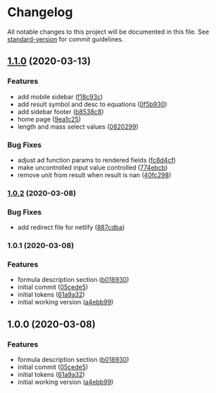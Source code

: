 # Changelog

All notable changes to this project will be documented in this file. See [standard-version](https://github.com/conventional-changelog/standard-version) for commit guidelines.

## [1.1.0](https://github.com/sbsrnt/physics-calc-v2/compare/v1.0.2...v1.1.0) (2020-03-13)


### Features

* add mobile sidebar ([f18c93c](https://github.com/sbsrnt/physics-calc-v2/commit/f18c93c3df143330bf6b4709cc6fccb66893368c))
* add result symbol and desc to equations ([0f5b930](https://github.com/sbsrnt/physics-calc-v2/commit/0f5b930ea555b97dd3dce6f1fb0975894b4d591a))
* add sidebar footer ([b8538c8](https://github.com/sbsrnt/physics-calc-v2/commit/b8538c89f7ab0a4ed0a19bcf41896c29889331ab))
* home page ([9ea1c25](https://github.com/sbsrnt/physics-calc-v2/commit/9ea1c25afd774e7a5389ab2d6ef912cac66d9a57))
* length and mass select values ([0820299](https://github.com/sbsrnt/physics-calc-v2/commit/0820299c76960b2fe1154ce0db1eca5062eade5c))


### Bug Fixes

* adjust ad function params to rendered fields ([fc8d4cf](https://github.com/sbsrnt/physics-calc-v2/commit/fc8d4cf1357ba7f6f0900ba63ac4a4caa21ff1c8))
* make uncontrolled input value controlled ([774ebcb](https://github.com/sbsrnt/physics-calc-v2/commit/774ebcb08ded36a86bd685b6f401ccc5e3b96b7b))
* remove unit from result when result is nan ([40fc298](https://github.com/sbsrnt/physics-calc-v2/commit/40fc298d9c7520223c8ef17d0bb8011c510f6fb3))

### [1.0.2](https://github.com/sbsrnt/physics-calc-v2/compare/v1.0.1...v1.0.2) (2020-03-08)


### Bug Fixes

* add redirect file for netlify ([887cdba](https://github.com/sbsrnt/physics-calc-v2/commit/887cdba5960153a3b7276420fac61be59fc7d7f0))

### 1.0.1 (2020-03-08)


### Features

* formula description section ([b018930](https://github.com/sbsrnt/physics-calc-v2/commit/b018930e6c772d515de2ce6ea05733a002906c44))
* initial commit ([05cede5](https://github.com/sbsrnt/physics-calc-v2/commit/05cede56195a1f91240ba417ec80c3bc86f78b5d))
* initial tokens ([61a9a32](https://github.com/sbsrnt/physics-calc-v2/commit/61a9a320835019c83910edb58661b38efc5e3dcd))
* initial working version ([a4ebb99](https://github.com/sbsrnt/physics-calc-v2/commit/a4ebb99c010034b82d64db521c5b072796ae0bc7))

## 1.0.0 (2020-03-08)


### Features

* formula description section ([b018930](https://github.com/sbsrnt/physics-calc-v2/commit/b018930e6c772d515de2ce6ea05733a002906c44))
* initial commit ([05cede5](https://github.com/sbsrnt/physics-calc-v2/commit/05cede56195a1f91240ba417ec80c3bc86f78b5d))
* initial tokens ([61a9a32](https://github.com/sbsrnt/physics-calc-v2/commit/61a9a320835019c83910edb58661b38efc5e3dcd))
* initial working version ([a4ebb99](https://github.com/sbsrnt/physics-calc-v2/commit/a4ebb99c010034b82d64db521c5b072796ae0bc7))

